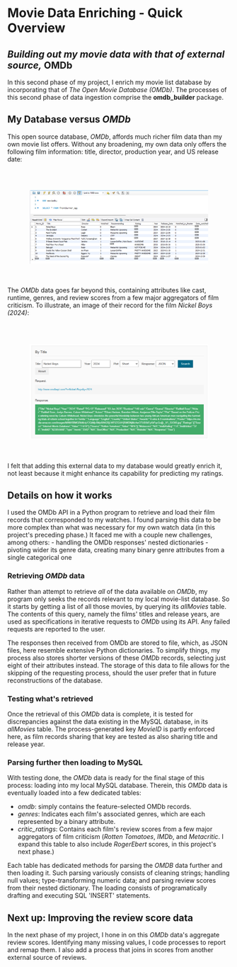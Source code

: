 # Movie Data Enriching - Quick Overview
## *Building out my movie data with that of external source,* OMDb

In this second phase of my project, I enrich my movie list database by incorporating that of *The Open Movie Database (OMDb)*. The processes of this second phase of data ingestion comprise the **omdb_builder** package.

## My Database versus *OMDb*

This open source database, *OMDb*, affords much richer film data than my own movie list offers. Without any broadening, my own data only offers the following film information: title, director, production year, and US release date:

<br></br>
<center><img src="Presentation/pics for quick overview/sql query - frontburner_og.png" width="80%" height="20%"/> </center>
<br></br>

The *OMDb* data goes far beyond this, containing attributes like cast, runtime, genres, and review scores from a few major aggregators of film criticism. To illustrate, an image of their record for the film *Nickel Boys (2024)*:

<br></br>
<center><img src="Presentation/pics for quick overview/omdb - nickel boys.png" width="80%" height="20%"/> </center>
<br></br>

I felt that adding this external data to my database would greatly enrich it, not least because it might enhance its capability for predicting my ratings.


## Details on how it works

I used the OMDb API in a Python program to retrieve and load their film records that corresponded to my watches. I found parsing this data to be more complex than what was necessary for my own watch data (in this project's preceding phase.) It faced me with a couple new challenges, among others:
    - handling the OMDb responses' nested dictionaries
    - pivoting wider its genre data, creating many binary genre attributes from a single categorical one


### Retrieving *OMDb* data

Rather than attempt to retrieve *all* of the data available on *OMDb*, my program only seeks the records relevant to my local movie-list database. So it starts by getting a list of all those movies, by querying its *allMovies* table. The contents of this query, namely the films' titles and release years, are used as specifications in iterative requests to *OMDb* using its API. Any failed requests are reported to the user.

The responses then received from OMDb are stored to file, which, as JSON files, here resemble extensive Python dictionaries. To simplify things, my process also stores shorter versions of these *OMDb* records, selecting just eight of their attributes instead. The storage of this data to file allows for the skipping of the requesting process, should the user prefer that in future reconstructions of the database.

### Testing what's retrieved

Once the retrieval of this *OMDb* data is complete, it is tested for discrepancies against the data existing in the MySQL database, in its *allMovies* table. The process-generated key *MovieID* is partly enforced here, as film records sharing that key are tested as also sharing title and release year.

### Parsing further then loading to MySQL

With testing done, the *OMDb* data is ready for the final stage of this process: loading into my local MySQL database. Therein, this *OMDb* data is eventually loaded into a few dedicated tables: 
- *omdb*: simply contains the feature-selected OMDb records.
- *genres*: Indicates each film's associated genres, which are each represented by a binary attribute.
- *critic_ratings*: Contains each film's review scores from a few major aggregators of film criticism (*Rotten Tomatoes*, *IMDb*, and *Metacritic*. I expand this table to also include *RogerEbert* scores, in this project's next phase.)

Each table has dedicated methods for parsing the *OMDB* data further and then loading it. Such parsing variously consists of cleaning strings; handling null values; type-transforming numeric data; and parsing review scores from their nested dictionary. The loading consists of programatically drafting and executing SQL 'INSERT' statements.

## Next up: Improving the review score data

In the next phase of my project, I hone in on this *OMDb* data's aggregate review scores. Identifying many missing values, I code processes to report and remap them. I also add a process that joins in scores from another external source of reviews.
